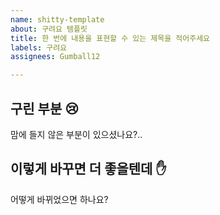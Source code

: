 ```yaml
---
name: shitty-template
about: 구려요 템플릿
title: 한 번에 내용을 표현할 수 있는 제목을 적어주세요
labels: 구려요
assignees: Gumball12

---
```


## 구린 부분 😢
맘에 들지 않은 부분이 있으셨나요?..

## 이렇게 바꾸면 더 좋을텐데 ✋
어떻게 바뀌었으면 하나요?
